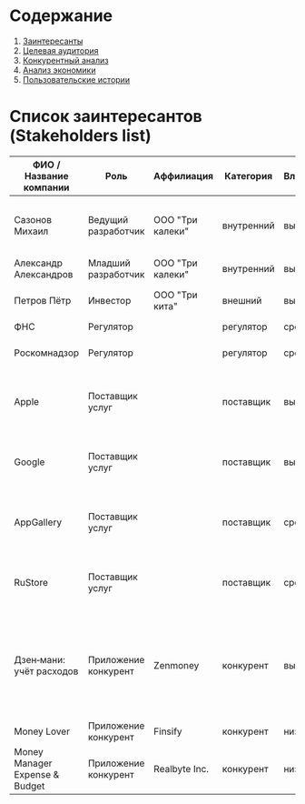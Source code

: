 # Содержание
1. [Заинтересанты](/docs/marketing/stakeholders.md)
2. [Целевая аудитория](/docs/marketing/target-audience.md)
3. [Конкурентный анализ](/docs/marketing/concurrency.md)
4. [Анализ экономики](/docs/marketing/economy.md)
5. [Пользовательские истории](/docs/marketing/user-stories.md)

# Список заинтересантов (Stakeholders list)

| ФИО / Название компании        | Роль                 | Аффилиация       | Категория  | Влияние | Интерес | Интересы                                                                                            | Контакты                                                                        |
|--------------------------------|----------------------|------------------|------------|---------|---------|-----------------------------------------------------------------------------------------------------|---------------------------------------------------------------------------------|
| Сазонов Михаил                 | Ведущий разработчик  | ООО "Три калеки" | внутренний | высокое | высокий | маркетинг, архитектура, требования, сроки, проблемы, зп                                             | wursta@gmail.com                                                                | 
| Александр Александров          | Младший разработчик  | ООО "Три калеки" | внутренний | высокое | средний | разработка, требования, зп                                                                          | alex.a@mail.ru                                                                  |
| Петров Пётр                    | Инвестор             | ООО "Три кита"   | внешний    | высокое | средний | бюджет, сроки завершения, окупаемость                                                               | p.petr@threewhales.ru                                                           |
| ФНС                            | Регулятор            |                  | регулятор  | среднее | низкий  | налоги                                                                                              | https://nalog.gov.ru                                                            |
| Роскомнадзор                   | Регулятор            |                  | регулятор  | среднее | низкий  | защита персональных данных                                                                          | https://rkn.gov.ru                                                              |
| Apple                          | Поставщик услуг      |                  | поставщик  | высокое | нет     | предоставление площадки AppStore для размещения приложения                                          | https://www.apple.com/ru/app-store                                              |
| Google                         | Поставщик услуг      |                  | поставщик  | высокое | нет     | предоставление площадки Google Play для размещения приложения                                       | https://play.google.com/store/apps                                              |
| AppGallery                     | Поставщик услуг      |                  | поставщик  | среднее | нет     | предоставление площадки AppGallery для размещения приложения                                        | https://appgallery.huawei.com                                                   |
| RuStore                        | Поставщик услуг      |                  | поставщик  | среднее | нет     | предоставление площадки RuStore для размещения приложения                                           | https://www.rustore.ru                                                          |
| Дзен‑мани: учёт расходов       | Приложение конкурент | Zenmoney         | конкурент  | высокое | высокий | прямой конкурент, похожий функционал, есть интеграция с российскими банками (Сбер, Альфа, Тинькофф) | https://play.google.com/store/apps/details?id=ru.zenmoney.androidsub            |
| Money Lover                    | Приложение конкурент | Finsify          | конкурент  | низкое  | средний | захват рынка                                                                                        | https://play.google.com/store/apps/details?id=com.bookmark.money                |
| Money Manager Expense & Budget | Приложение конкурент | Realbyte Inc.    | конкурент  | низкое  | средний | захват рынка                                                                                        | https://play.google.com/store/apps/details?id=com.realbyteapps.moneymanagerfree |
